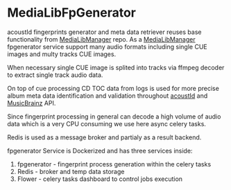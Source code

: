 # MediaLibFpGenerator
acoustId fingerprints generator and meta data retriever reuses base functionality from [MediaLibManager](https://github.com/Igorigorizh/MediaLibManager) repo.
As a [MediaLibManager](https://github.com/Igorigorizh/MediaLibManager) fpgenerator service support many audio formats including single CUE images and multy tracks CUE images.

When necessary single CUE image is splited into tracks via ffmpeg decoder to extract single track audio data.

On top of cue processing CD TOC data from logs is used for more precise album meta data identification and validation throughout
[acoustId](https://acoustid.org/webservice) and [MusicBrainz](https://musicbrainz.org/doc/MusicBrainz_API) API. 

Since fingerprint processing in general can decode a high volume of audio data which is a very CPU consuming  we use here async celery tasks. 

Redis is used as a message broker and partialy as a result backend.

fpgenerator Service is Dockerized and has three services inside:
1. fpgenerator - fingerprint process generation within the celery tasks
2. Redis  - broker and temp data storage
3. Flower - celery tasks dashboard to control jobs execution

